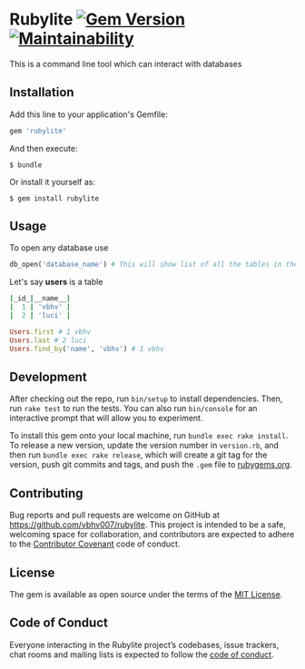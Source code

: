 # Rubylite [![Gem Version](https://badge.fury.io/rb/rubylite.svg)](https://badge.fury.io/rb/rubylite)  [![Maintainability](https://api.codeclimate.com/v1/badges/82521265da36e81d3a7c/maintainability)](https://codeclimate.com/github/vbhv007/rubylite/maintainability)

This is a command line tool which can interact with databases

## Installation

Add this line to your application's Gemfile:

```ruby
gem 'rubylite'
```

And then execute:

    $ bundle

Or install it yourself as:

    $ gem install rubylite

## Usage

To open any database use
```ruby
db_open('database_name') # This will show list of all the tables in the database
```
Let's say **users** is a table
```ruby
|_id_|__name__|
|  1 | 'vbhv' |
|  2 | 'luci' |

Users.first # 1 vbhv
Users.last # 2 luci
Users.find_by('name', 'vbhv') # 1 vbhv
```

## Development

After checking out the repo, run `bin/setup` to install dependencies. Then, run `rake test` to run the tests. You can also run `bin/console` for an interactive prompt that will allow you to experiment.

To install this gem onto your local machine, run `bundle exec rake install`. To release a new version, update the version number in `version.rb`, and then run `bundle exec rake release`, which will create a git tag for the version, push git commits and tags, and push the `.gem` file to [rubygems.org](https://rubygems.org).

## Contributing

Bug reports and pull requests are welcome on GitHub at https://github.com/vbhv007/rubylite. This project is intended to be a safe, welcoming space for collaboration, and contributors are expected to adhere to the [Contributor Covenant](http://contributor-covenant.org) code of conduct.

## License

The gem is available as open source under the terms of the [MIT License](https://opensource.org/licenses/MIT).

## Code of Conduct

Everyone interacting in the Rubylite project’s codebases, issue trackers, chat rooms and mailing lists is expected to follow the [code of conduct](https://github.com/vbhv007/rubylite/blob/master/CODE_OF_CONDUCT.md).
